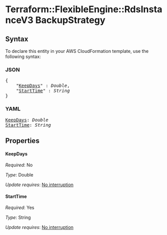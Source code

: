 # Terraform::FlexibleEngine::RdsInstanceV3 BackupStrategy

## Syntax

To declare this entity in your AWS CloudFormation template, use the following syntax:

### JSON

<pre>
{
    "<a href="#keepdays" title="KeepDays">KeepDays</a>" : <i>Double</i>,
    "<a href="#starttime" title="StartTime">StartTime</a>" : <i>String</i>
}
</pre>

### YAML

<pre>
<a href="#keepdays" title="KeepDays">KeepDays</a>: <i>Double</i>
<a href="#starttime" title="StartTime">StartTime</a>: <i>String</i>
</pre>

## Properties

#### KeepDays

_Required_: No

_Type_: Double

_Update requires_: [No interruption](https://docs.aws.amazon.com/AWSCloudFormation/latest/UserGuide/using-cfn-updating-stacks-update-behaviors.html#update-no-interrupt)

#### StartTime

_Required_: Yes

_Type_: String

_Update requires_: [No interruption](https://docs.aws.amazon.com/AWSCloudFormation/latest/UserGuide/using-cfn-updating-stacks-update-behaviors.html#update-no-interrupt)

